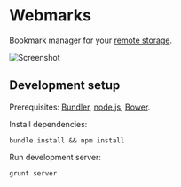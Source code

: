 # Webmarks

Bookmark manager for your [remote storage](http://remotestorage.io).

![Screenshot](https://storage.5apps.com/basti/public/shares/140225-1853-Screen%20Shot%202014-02-25%20at%2022.51.25.png)

## Development setup

Prerequisites: [Bundler](http://bundler.io/), [node.js](http://nodejs.org/), [Bower](http://bower.io/).

Install dependencies:

    bundle install && npm install

Run development server:

    grunt server
